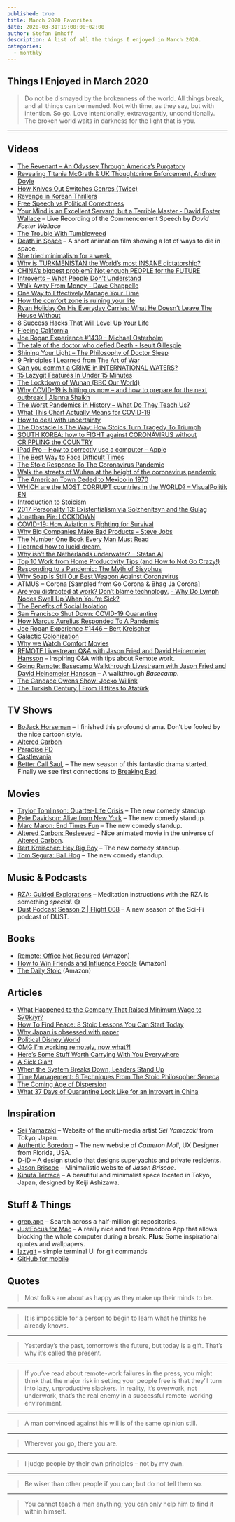 ```yaml
---
published: true
title: March 2020 Favorites
date: 2020-03-31T19:00:00+02:00
author: Stefan Imhoff
description: A list of all the things I enjoyed in March 2020.
categories:
  - monthly
---
```


## Things I Enjoyed in March 2020

<Blockquote author="L. R. Knost">

Do not be dismayed by the brokenness of the world. All things break, and all things can be mended. Not with time, as they say, but with intention. So go. Love intentionally, extravagantly, unconditionally. The broken world waits in darkness for the light that is you.

</Blockquote>

---

## Videos

- [The Revenant – An Odyssey Through America’s Purgatory](https://youtu.be/T7BNzk2oJA0)
- [Revealing Titania McGrath & UK Thoughtcrime Enforcement, Andrew Doyle](https://youtu.be/tJlbkCcKnHw)
- [How Knives Out Switches Genres (Twice)](https://youtu.be/AfF7-vJJBNY)
- [Revenge in Korean Thrillers](https://youtu.be/i0kMVeVZRws)
- [Free Speech vs Political Correctness](https://youtu.be/P4nhjOuboKc)
- [Your Mind is an Excellent Servant, but a Terrible Master - David Foster Wallace](https://youtu.be/OsAd4HGJS4o) – Live Recording of the Commencement Speech by _David Foster Wallace_
- [The Trouble With Tumbleweed](https://youtu.be/hsWr_JWTZss)
- [Death in Space](https://youtu.be/2ESuxKRuEvo) – A short animation film showing a lot of ways to die in space.
- [She tried minimalism for a week.](https://youtu.be/kgMtMUDL51M)
- [Why is TURKMENISTAN the World’s most INSANE dictatorship?](https://youtu.be/mk6wZSVntNM)
- [CHINA’s biggest problem? Not enough PEOPLE for the FUTURE](https://youtu.be/y4qFVuXEe-8)
- [Introverts – What People Don’t Understand](https://youtu.be/g-ixbvMlNig)
- [Walk Away From Money - Dave Chappelle](https://youtu.be/3TU7dGpvFEo)
- [One Way to Effectively Manage Your Time](https://youtu.be/sb9Si5ih3os)
- [How the comfort zone is ruining your life](https://youtu.be/0h-IAlNjd4Q)
- [Ryan Holiday On His Everyday Carries: What He Doesn’t Leave The House Without](https://youtu.be/oaXMijw241c)
- [8 Success Hacks That Will Level Up Your Life](https://youtu.be/govmnjHxMUc)
- [Fleeing California](https://youtu.be/6Svc7GLUqd4)
- [Joe Rogan Experience #1439 - Michael Osterholm](https://youtu.be/E3URhJx0NSw)
- [The tale of the doctor who defied Death - Iseult Gillespie](https://youtu.be/yJ9UtAmjs7Y)
- [Shining Your Light – The Philosophy of Doctor Sleep](https://youtu.be/8Te5Gv9VOb8)
- [9 Principles I Learned from The Art of War](https://youtu.be/gPZ_hEXbq9M)
- [Can you commit a CRIME in INTERNATIONAL WATERS?](https://youtu.be/ivhWqp7O39c)
- [15 Lazygit Features In Under 15 Minutes](https://youtu.be/CPLdltN7wgE)
- [The Lockdown of Wuhan (BBC Our World)](https://youtu.be/hGWlE4uiPJw)
- [Why COVID-19 is hitting us now – and how to prepare for the next outbreak | Alanna Shaikh](https://youtu.be/JGTtGCq9grE)
- [The Worst Pandemics in History – What Do They Teach Us?](https://youtu.be/_uL0ZgV6POc)
- [What This Chart Actually Means for COVID-19](https://youtu.be/fgBla7RepXU)
- [How to deal with uncertainty](https://youtu.be/jvDDPpxa-Vk)
- [The Obstacle Is The Way: How Stoics Turn Tragedy To Triumph](https://youtu.be/y1lHP1Pf-xk)
- [SOUTH KOREA: how to FIGHT against CORONAVIRUS without CRIPPLING the COUNTRY](https://youtu.be/BS0qoRyapUI)
- [iPad Pro – How to correctly use a computer – Apple](https://youtu.be/w0P0FQ770dE)
- [The Best Way to Face Difficult Times](https://youtu.be/dTfyrfnwouE)
- [The Stoic Response To The Coronavirus Pandemic](https://youtu.be/5WRd85r5VDE)
- [Walk the streets of Wuhan at the height of the coronavirus pandemic](https://youtu.be/hgRaxU8EohE)
- [The American Town Ceded to Mexico in 1970](https://youtu.be/okljAsg5Dy4)
- [WHICH are the MOST CORRUPT countries in the WORLD? – VisualPolitik EN](https://youtu.be/GMpiUZ-KAqs)
- [Introduction to Stoicism](https://youtu.be/KkZu-iwGZek)
- [2017 Personality 13: Existentialism via Solzhenitsyn and the Gulag](https://youtu.be/w84uRYq0Uc8)
- [Jonathan Pie: LOCKDOWN](https://youtu.be/AnZ_5cm5eXA)
- [COVID-19: How Aviation is Fighting for Survival](https://youtu.be/VX2e2iEg_pM)
- [Why Big Companies Make Bad Products – Steve Jobs](https://youtu.be/p6PgHFS48gY)
- [The Number One Book Every Man Must Read](https://youtu.be/rJ8IaZ4MXWo)
- [I learned how to lucid dream.](https://youtu.be/B8yJeNa-bPU)
- [Why isn’t the Netherlands underwater? – Stefan Al](https://youtu.be/25LW_PG2ZuI)
- [Top 10 Work from Home Productivity Tips (and How to Not Go Crazy!)](https://youtu.be/PLBYYdg0sfs)
- [Responding to a Pandemic: The Myth of Sisyphus](https://youtu.be/c2_t3M_vSsg)
- [Why Soap Is Still Our Best Weapon Against Coronavirus](https://youtu.be/ls8P68lqwWQ)
- ATMUS – Corona [Sampled from Go Corona & Bhag Ja Corona]<Flag label="1:54" />
- [Are you distracted at work? Don’t blame technology.](https://youtu.be/EosCR4Z70F4)
  [- Why Do Lymph Nodes Swell Up When You’re Sick?](https://youtu.be/cN0cTTRuFDk)
- [The Benefits of Social Isolation](https://youtu.be/nxQe9bPDW5E)
- [San Francisco Shut Down: COVID-19 Quarantine](https://youtu.be/uWYdU5weIxc)
- [How Marcus Aurelius Responded To A Pandemic](https://youtu.be/Em_qw-r6CMg)
- [Joe Rogan Experience #1446 – Bert Kreischer](https://youtu.be/Q0V6KIZiXco)
- [Galactic Colonization](https://youtu.be/c7OeeGcMFMc)
- [Why we Watch Comfort Movies](https://youtu.be/-cMNRomN6XQ)
- [REMOTE Livestream Q&A with Jason Fried and David Heinemeier Hansson](https://youtu.be/KPKOVT4vZD4) – Inspiring Q&A with tips about Remote work.
- [Going Remote: Basecamp Walkthrough Livestream with Jason Fried and David Heinemeier Hansson](https://youtu.be/CFzvA1dEvd8) – A walkthrough _Basecamp_.
- [The Candace Owens Show: Jocko Willink](https://youtu.be/N4IrIq2O3RQ)
- [The Turkish Century | From Hittites to Atatürk](https://youtu.be/XgjiJHV8P0w)

## TV Shows

- [BoJack Horseman](https://www.themoviedb.org/tv/61222-bojack-horseman) <Flag label="6" /> <NetflixFlag id="70300800" /> – I finished this profound drama. Don’t be fooled by the nice cartoon style.
- [Altered Carbon](https://www.themoviedb.org/tv/68421-altered-carbon) <Flag label="2" /> <NetflixFlag id="80097140" />
- [Paradise PD](https://www.themoviedb.org/tv/81983-paradise-pd) <Flag label="2" /> <NetflixFlag id="80191522" />
- [Castlevania](https://www.themoviedb.org/tv/71024-castlevania) <Flag label="3" /> <NetflixFlag id="80095241" />
- [Better Call Saul](https://www.themoviedb.org/tv/60059-better-call-saul), <Flag label="5" /> <NetflixFlag id="80021955" /> – The new season of this fantastic drama started. Finally we see first connections to [Breaking Bad](https://www.themoviedb.org/tv/1396-breaking-bad).

## Movies

- [Taylor Tomlinson: Quarter-Life Crisis](https://www.themoviedb.org/movie/671652-taylor-tomlinson-quarter-life-crisis) <NetflixFlag id="81157965" /> – The new comedy standup.
- [Pete Davidson: Alive from New York](https://www.themoviedb.org/movie/673768-pete-davidson-alive-from-new-york) <NetflixFlag id="81073637" /> – The new comedy standup.
- [Marc Maron: End Times Fun](https://www.themoviedb.org/movie/675595-marc-maron-end-times-fun) <NetflixFlag id="81040891" /> – The new comedy standup.
- [Altered Carbon: Resleeved](https://www.themoviedb.org/movie/665251) <NetflixFlag id="81001991" /> – Nice animated movie in the universe of [Altered Carbon](https://www.themoviedb.org/tv/68421-altered-carbon).
- [Bert Kreischer: Hey Big Boy](https://www.themoviedb.org/movie/675267-bert-kreischer-hey-big-boy) <NetflixFlag id="81128796" /> – The new comedy standup.
- [Tom Segura: Ball Hog](https://www.themoviedb.org/movie/676601-tom-segura-ball-hog) <NetflixFlag id="81143584" /> – The new comedy standup.

## Music & Podcasts

- [RZA: Guided Explorations](https://open.spotify.com/playlist/41ZulnSS3IIlk14X8HwNR0) – Meditation instructions with the RZA is something _special_. 😅
- [Dust Podcast Season 2 | Flight 008](https://www.watchdust.com/audio/) – A new season of the Sci-Fi podcast of DUST.

## Books

- [Remote: Office Not Required](https://www.goodreads.com/book/show/17316682-remote) (<AffiliateLink asin="0804137501">Amazon</AffiliateLink>)
- [How to Win Friends and Influence People](https://www.goodreads.com/book/show/4865.How_to_Win_Friends_and_Influence_People) (<AffiliateLink asin="0762462019">Amazon</AffiliateLink>)
- [The Daily Stoic](https://www.goodreads.com/book/show/29093292-the-daily-stoic) (<AffiliateLink asin="0735211736">Amazon</AffiliateLink>)

<Row variant="variable" minWidth="110px" marginBottom>
  <AmazonBook asin="0804137501" size="large" />
  <AmazonBook asin="0762462019" size="large" />
  <AmazonBook asin="0735211736" size="large" />
</Row>

## Articles

- [What Happened to the Company That Raised Minimum Wage to \$70k/yr?](https://kottke.org/20/02/what-happened-to-the-company-that-raised-minimum-wage-to-70kyr)
- [How To Find Peace: 8 Stoic Lessons You Can Start Today](https://dailystoic.com/how-to-find-peace-8-stoic-lessons-you-can-start-today/)
- [Why Japan is obsessed with paper](https://www.bbc.com/future/article/20200204-japans-intriguing-love-of-paper)
- [Political Disney World](https://waitbutwhy.com/2019/12/political-disney-world.html)
- [OMG I’m working remotely, now what?!](https://benediktlehnert.github.io/)
- [Here’s Some Stuff Worth Carrying With You Everywhere](https://ryanholiday.net/heres-some-stuff-worth-carrying-with-you-everywhere/)
- [A Sick Giant](https://waitbutwhy.com/2020/01/sick-giant.html)
- [When the System Breaks Down, Leaders Stand Up](https://dailystoic.com/marcus-aurelius-leadership-during-a-pandemic/)
- [Time Management: 6 Techniques From The Stoic Philosopher Seneca](https://dailystoic.com/time-management-6-techniques-from-the-stoic-philosopher-seneca/)
- [The Coming Age of Dispersion](https://quillette.com/2020/03/25/the-coming-age-of-dispersion/)
- [What 37 Days of Quarantine Look Like for an Introvert in China](https://introvertdear.com/news/what-37-days-of-quarantine-look-like-for-an-introvert-in-china/)

## Inspiration

- [Sei Yamazaki](seiyamazaki.com/) – Website of the multi-media artist _Sei Yamazaki_ from Tokyo, Japan.
- [Authentic Boredom](http://cameronmoll.com/) – The new website of _Cameron Moll_, UX Designer from Florida, USA.
- [D-iD](https://d-id.uk/) – A design studio that designs superyachts and private residents.
- [Jason Briscoe](http://jasonbriscoe.com/) – Minimalistic website of _Jason Briscoe_.
- [Kinuta Terrace](https://minimalissimo.com/articles/kinuta-terrace) – A beautiful and minimalist space located in Tokyo, Japan, designed by Keiji Ashizawa.

## Stuff & Things

- [grep.app](https://grep.app/) – Search across a half-million git repositories.
- [JustFocus for Mac](https://climstudio.com/justfocus/) – A really nice and free Pomodoro App that allows blocking the whole computer during a break. **Plus:** Some inspirational quotes and wallpapers.
- [lazygit](https://github.com/jesseduffield/lazygit) – simple terminal UI for git commands
- [GitHub for mobile](https://github.com/mobile/)

## Quotes

<Blockquote author="Abraham Lincoln">

Most folks are about as happy as they make up their minds to be.

</Blockquote>

---

<Blockquote author="Epictetus">

It is impossible for a person to begin to learn what he thinks he already knows.

</Blockquote>

---

<Blockquote author="Bil Keane">

Yesterday’s the past, tomorrow’s the future, but today is a gift. That’s why it’s called the present.

</Blockquote>

---

<Blockquote author="David Heinemeier Hansson & Jason Fried" source="Remote: Office Not Required">

If you’ve read about remote-work failures in the press, you might think that the major risk in setting your people free is that they’ll turn into lazy, unproductive slackers. In reality, it’s overwork, not underwork, that’s the real enemy in a successful remote-working environment.

</Blockquote>

---

<Blockquote author="Dale Carnegie" source="How to Win Friends and Influence People">

A man convinced against his will is of the same opinion still.

</Blockquote>

---

<Blockquote author="Jon Kabat-Zinn">

Wherever you go, there you are.

</Blockquote>

---

<Blockquote author="Martin Luther King">

I judge people by their own principles – not by my own.

</Blockquote>

---

<Blockquote author="Philip Dormer Stanhope (4th Earl of Chesterfield)">

Be wiser than other people if you can; but do not tell them so.

</Blockquote>

---

<Blockquote author="Galileo Galilei">

You cannot teach a man anything; you can only help him to find it within himself.

</Blockquote>
